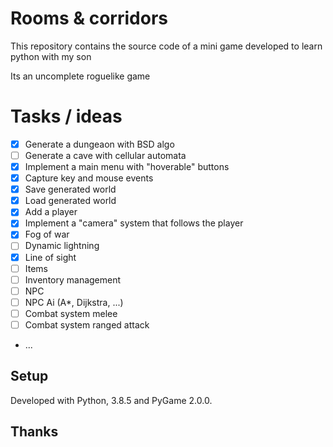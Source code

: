 # Rooms & corridors

This repository contains the source code of a mini game developed to learn python with my son

Its an uncomplete roguelike game


# Tasks / ideas

- [x] Generate a dungeaon with BSD algo
- [ ] Generate a cave with cellular automata
- [x] Implement a main menu with "hoverable" buttons
- [x] Capture key and mouse events
- [x] Save generated world
- [x] Load generated world
- [x] Add a player
- [x] Implement a "camera" system that follows the player
- [x] Fog of war
- [ ] Dynamic lightning
- [x] Line of sight
- [ ] Items
- [ ] Inventory management
- [ ] NPC
- [ ] NPC Ai (A*, Dijkstra, ...)
- [ ] Combat system melee
- [ ] Combat system ranged attack
- ...

## Setup
Developed with Python, 3.8.5 and PyGame 2.0.0.


## Thanks

